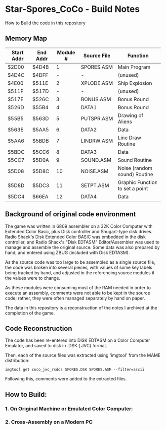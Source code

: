 # Star-Spores_CoCo - Build Notes

How to Build the code in this repository

## Memory Map

Start Addr | End Addr | Module # | Source File | Function
-----------|----------|-----------|-------------|---------
$2D00 | $4D4B | 1 | SPORES.ASM | Main Program
$4D4C | $4DFF | - | - | (unused)
$4E00 | $511E | 2 | XPLODE.ASM | Ship Explosion
$511F | $517D | - | - | (unused)
$517E | $526C | 3 | BONUS.ASM | Bonus Round
$526D | $55B4 | 4 | DATA1 | Bonus Round
$55B5 | $563D | 5 | PUTSPR.ASM | Drawing of Aliens
$563E | $5AA5 | 6 | DATA2 | Data
$5AA6 | $5BDB | 7 | LINDRW.ASM | Line Draw Routine
$5BDC | $5CC6 | 8 | DATA3 | Data
$5CC7 | $5D0A | 9 | SOUND.ASM | Sound Routine
$5D08 | $5D8C | 10 | NOISE.ASM | Noise (random sound) Routine
$5D8D | $5DC3 | 11 | SETPT.ASM | Graphic Function to set a point
$5DC4 | $66EA | 12 | DATA4 | Data

## Background of original code environment

The game was written in 6809 assembler on a 32K Color Computer with
Extended Color Basic, plus Disk controller and Shugart-type disk drives.
Radio Shack's Disk Extended Color BASIC was embedded in the disk controller,
and Radio Shack's "Disk EDTASM" Editor/Assembler was used to manage and
assemble the original source.  Some data was also prepared by hand, and entered
using ZBUG (included with Disk EDTASM).

As the source code was too large to be assembled as a single source file,
the code was broken into several pieces, with values of some key labels
being tracked by hand, and adjusted in the referencing source modules if
the values were to change.

As these modules were consuming most of the RAM needed in order to
execute an assembly, comments were not able to be kept in the source
code; rather, they were often managed separately by hand on paper.

The data in this repository is a reconstruction of the notes I archived at the
completion of the game.

## Code Reconstruction

The code has been re-entered into DISK EDTASM on a Color Computer Emulator,
and saved to disk in .DSK (.JVC) format.

Then, each of the source files was extracted using 'imgtool' from the MAME distribution:

`imgtool get coco_jvc_rsdos SPORES.DSK SPORES.ASM --filter=ascii`

Following this, comments were added to the extracted files.


## How to Build:

### 1. On Original Machine or Emulated Color Computer:

### 2. Cross-Assembly on a Modern PC

